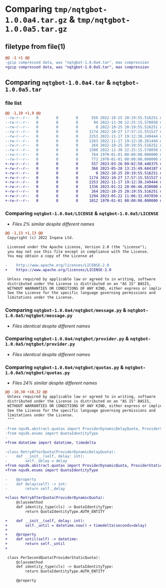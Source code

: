 # Comparing `tmp/nqtgbot-1.0.0a4.tar.gz` & `tmp/nqtgbot-1.0.0a5.tar.gz`

## filetype from file(1)

```diff
@@ -1 +1 @@
-gzip compressed data, was "nqtgbot-1.0.0a4.tar", max compression
+gzip compressed data, was "nqtgbot-1.0.0a5.tar", max compression
```

## Comparing `nqtgbot-1.0.0a4.tar` & `nqtgbot-1.0.0a5.tar`

### file list

```diff
@@ -1,10 +1,9 @@
--rw-r--r--   0        0        0      556 2022-10-25 20:19:55.516251 nqtgbot-1.0.0a4/LICENSE
--rw-r--r--   0        0        0       94 2022-11-30 22:25:15.578058 nqtgbot-1.0.0a4/README.md
--rw-r--r--   0        0        0        0 2022-10-25 20:19:55.516251 nqtgbot-1.0.0a4/nqtgbot/__init__.py
--rw-r--r--   0        0        0     1174 2022-10-27 17:57:15.551527 nqtgbot-1.0.0a4/nqtgbot/message.py
--rw-r--r--   0        0        0     2253 2022-11-17 19:12:38.249444 nqtgbot-1.0.0a4/nqtgbot/provider.py
--rw-r--r--   0        0        0     1263 2022-11-17 19:12:38.261444 nqtgbot-1.0.0a4/nqtgbot/quotas.py
--rw-r--r--   0        0        0      264 2022-10-25 20:19:55.516251 nqtgbot-1.0.0a4/nqtgbot/resources/config_schema.json
--rw-r--r--   0        0        0     1500 2022-11-30 22:25:15.578058 nqtgbot-1.0.0a4/pyproject.toml
--rw-r--r--   0        0        0      764 1970-01-01 00:00:00.000000 nqtgbot-1.0.0a4/setup.py
--rw-r--r--   0        0        0      773 1970-01-01 00:00:00.000000 nqtgbot-1.0.0a4/PKG-INFO
+-rw-r--r--   0        0        0      557 2023-03-26 09:02:50.446375 nqtgbot-1.0.0a5/LICENSE
+-rw-r--r--   0        0        0      368 2023-05-20 13:15:49.684187 nqtgbot-1.0.0a5/README.md
+-rw-r--r--   0        0        0        0 2022-10-25 20:19:55.516251 nqtgbot-1.0.0a5/nqtgbot/__init__.py
+-rw-r--r--   0        0        0     1174 2022-10-27 17:57:15.551527 nqtgbot-1.0.0a5/nqtgbot/message.py
+-rw-r--r--   0        0        0     2253 2022-11-17 19:12:38.249444 nqtgbot-1.0.0a5/nqtgbot/provider.py
+-rw-r--r--   0        0        0     1336 2023-01-22 20:06:46.830008 nqtgbot-1.0.0a5/nqtgbot/quotas.py
+-rw-r--r--   0        0        0      264 2022-10-25 20:19:55.516251 nqtgbot-1.0.0a5/nqtgbot/resources/config_schema.json
+-rw-r--r--   0        0        0     1294 2023-05-22 11:06:32.697850 nqtgbot-1.0.0a5/pyproject.toml
+-rw-r--r--   0        0        0     1012 1970-01-01 00:00:00.000000 nqtgbot-1.0.0a5/PKG-INFO
```

### Comparing `nqtgbot-1.0.0a4/LICENSE` & `nqtgbot-1.0.0a5/LICENSE`

 * *Files 2% similar despite different names*

```diff
@@ -1,13 +1,13 @@
 Copyright (c) 2022 Inqana Ltd.
 
 Licensed under the Apache License, Version 2.0 (the "License");
 you may not use this file except in compliance with the License.
 You may obtain a copy of the License at
 
-    http://www.apache.org/licenses/LICENSE-2.0
+    https://www.apache.org/licenses/LICENSE-2.0
 
 Unless required by applicable law or agreed to in writing, software
 distributed under the License is distributed on an "AS IS" BASIS,
 WITHOUT WARRANTIES OR CONDITIONS OF ANY KIND, either express or implied.
 See the License for the specific language governing permissions and
 limitations under the License.
```

### Comparing `nqtgbot-1.0.0a4/nqtgbot/message.py` & `nqtgbot-1.0.0a5/nqtgbot/message.py`

 * *Files identical despite different names*

### Comparing `nqtgbot-1.0.0a4/nqtgbot/provider.py` & `nqtgbot-1.0.0a5/nqtgbot/provider.py`

 * *Files identical despite different names*

### Comparing `nqtgbot-1.0.0a4/nqtgbot/quotas.py` & `nqtgbot-1.0.0a5/nqtgbot/quotas.py`

 * *Files 24% similar despite different names*

```diff
@@ -10,30 +10,32 @@
 Unless required by applicable law or agreed to in writing, software
 distributed under the License is distributed on an "AS IS" BASIS,
 WITHOUT WARRANTIES OR CONDITIONS OF ANY KIND, either express or implied.
 See the License for the specific language governing permissions and
 limitations under the License.
 """
 
-from nqsdk.abstract.quotas import ProviderDynamicDelayQuota, ProviderStaticQuota
-from nqsdk.enums import QuotaIdentityType
-
+from datetime import datetime, timedelta
 
-class RetryAfterQuota(ProviderDynamicDelayQuota):
-    def __init__(self, delay: int):
-        self._delay = delay
+from nqsdk.abstract.quotas import ProviderDynamicQuota, ProviderStaticQuota
+from nqsdk.enums import QuotaIdentityType
 
-    @property
-    def delay(self) -> int:
-        return self._delay
 
+class RetryAfterQuota(ProviderDynamicQuota):
     @classmethod
     def identity_type(cls) -> QuotaIdentityType:
         return QuotaIdentityType.AUTH_ENTITY
 
+    def __init__(self, delay: int):
+        self._until = datetime.now() + timedelta(seconds=delay)
+
+    @property
+    def until(self) -> datetime:
+        return self._until
+
 
 class PerSecondQuota(ProviderStaticQuota):
     @classmethod
     def identity_type(cls) -> QuotaIdentityType:
         return QuotaIdentityType.AUTH_ENTITY
 
     @property
```

